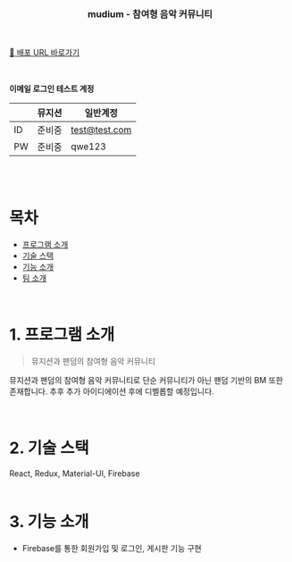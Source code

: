 <div align="center">
 <h3>mudium - 참여형 음악 커뮤니티</h3> 
</div>
 <br/>

[🚀 배포 URL 바로가기](https://gonasooc.github.io/mudium/)

  <br/>

**이메일 로그인 테스트 계정**

|     | 뮤지션 | 일반계정      |
| --- | ------ | ------------- |
| ID  | 준비중 | test@test.com |
| PW  | 준비중 | qwe123        |

  <br/>

<br/>

# 목차

- [프로그램 소개](#1-프로그램-소개)
- [기술 스택](#2-기술-스택)
- [기능 소개](#3-기능-소개)
- [팀 소개](#4-팀-소개)

<br/>

# 1. 프로그램 소개

> 뮤지션과 팬덤의 참여형 음악 커뮤니티

뮤지션과 팬덤의 참여형 음악 커뮤니티로 단순 커뮤니티가 아닌 팬덤 기반의 BM 또한 존재합니다.
추후 추가 아이디에이션 후에 디벨롭할 예정입니다.

<br/>

# 2. 기술 스택

<div align="left">
React, Redux, Material-UI, Firebase
  
</div>
<br/>

# 3. 기능 소개

- Firebase를 통한 회원가입 및 로그인, 게시판 기능 구현
